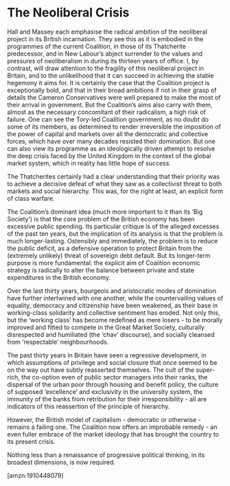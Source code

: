 The Neoliberal Crisis
=====================
Hall and Massey each emphasise the radical ambition of the neoliberal project in
its British incarnation. They see this as it is embodied in the programmes of
the current Coalition, in those of its Thatcherite predecessor, and in New
Labour’s abject surrender to the values and pressures of neoliberalism in during
its thirteen years of office. I, by contrast, will draw attention to the
fragility of this neoliberal project in Britain, and to the unlikelihood that it
can succeed in achieving the stable hegemony it aims for. It is certainly the
case that the Coalition project is exceptionally bold, and that in their broad
ambitions if not in their grasp of details the Cameron Conservatives were well
prepared to make the most of their arrival in government. But the Coalition’s
aims also carry with them, almost as the necessary concomitant of their
radicalism, a high risk of failure. One can see the Tory-led Coalition
government, as no doubt do some of its members, as determined to render
irreversible the imposition of the power of capital and markets over all the
democratic and collective forces, which have over many decades resisted their
domination. But one can also view its programme as an ideologically driven
attempt to resolve the deep crisis faced by the United Kingdom in the context of
the global market system, which in reality has little hope of success.

The Thatcherites certainly had a clear understanding that their priority was to
achieve a decisive defeat of what they saw as a collectivist threat to both
markets and social hierarchy. This was, for the right at least, an explicit form
of class warfare.

The Coalition’s dominant idea (much more important to it than its ‘Big Society’)
is that the core problem of the British economy has been excessive public
spending. Its particular critique is of the alleged excesses of the past ten
years, but the implication of its analysis is that the problem is much
longer-lasting. Ostensibly and immediately, the problem is to reduce the public
deficit, as a defensive operation to protect Britain from the (extremely
unlikely) threat of sovereign debt default. But its longer-term purpose is more
fundamental: the explicit aim of Coalition economic strategy is radically to
alter the balance between private and state expenditures in the British economy.

Over the last thirty years, bourgeois and aristocratic modes of domination have
further intertwined with one another, while the countervailing values of
equality, democracy and citizenship have been weakened, as their base in
working-class solidarity and collective sentiment has eroded. Not only this, but
the ‘working class’ has become redefined as mere losers - to be morally improved
and fitted to compete in the Great Market Society, culturally disrespected and
humiliated (the ‘chav’ discourse), and socially cleansed from ‘respectable’
neighbourhoods. 

The past thirty years in Britain have seen a regressive development, in which
assumptions of privilege and social closure that once seemed to be on the way
out have subtly reasserted themselves. The cult of the super-rich, the co-option
even of public sector managers into their ranks, the dispersal of the urban poor
through housing and benefit policy, the culture of supposed ‘excellence’ and
exclusivity in the university system, the immunity of the banks from retribution
for their irresponsibility - all are indicators of this reassertion of the
principle of hierarchy.

However, the British model of capitalism - democratic or otherwise - remains a
failing one. The Coalition now offers an improbable remedy - an even fuller
embrace of the market ideology that has brought the country to its present
crisis.

Nothing less than a renaissance of progressive political thinking, in its
broadest dimensions, is now required.

  
[amzn:1910448079]

